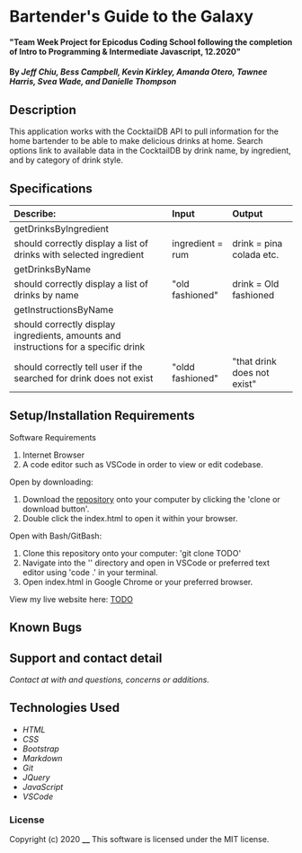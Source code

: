 # Bartender's Guide to the Galaxy

#### "Team Week Project for Epicodus Coding School following the completion of Intro to Programming & Intermediate Javascript, 12.2020"

#### By _**Jeff Chiu, Bess Campbell, Kevin Kirkley, Amanda Otero, Tawnee Harris, Svea Wade, and Danielle Thompson**_

## Description

This application works with the CocktailDB API to pull information for the home bartender to be able to make delicious drinks at home. Search options link to available data in the CocktailDB by drink name, by ingredient, and by category of drink style. 

## Specifications

| Describe: | Input | Output |
| :-----------------------------------| :------------- | :------------- |
| getDrinksByIngredient |||
| should correctly display a list of drinks with selected ingredient | ingredient = rum | drink = pina colada etc. |
| getDrinksByName |||
| should correctly display a list of drinks by name | "old fashioned" | drink = Old fashioned |
| getInstructionsByName |||
| should correctly display ingredients, amounts and instructions for a specific drink |||
| should correctly tell user if the searched for drink does not exist | "oldd fashioned" | "that drink does not exist" | 


## Setup/Installation Requirements

Software Requirements
1. Internet Browser
2. A code editor such as VSCode in order to view or edit codebase. 

Open by downloading:
1. Download the [repository](TODO) onto your computer by clicking the 'clone or download button'.
2. Double click the index.html to open it within your browser.

Open with Bash/GitBash:
1. Clone this repository onto your computer: 'git clone TODO'
2. Navigate into the '' directory and open in VSCode or preferred text editor using 'code .' in your terminal.
3. Open index.html in Google Chrome or your preferred browser. 

View my live website here: 
[TODO]()

## Known Bugs




## Support and contact detail

_Contact  at [](mailto:) with and questions, concerns or additions._

## Technologies Used 

* _HTML_
* _CSS_
* _Bootstrap_
* _Markdown_
* _Git_
* _JQuery_
* _JavaScript_
* _VSCode_

### License

Copyright (c) 2020 **__**
This software is licensed under the MIT license.